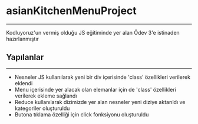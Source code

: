 # asianKitchenMenuProject
---
 Kodluyoruz'un vermiş olduğu JS eğitiminde yer alan Ödev 3'e istinaden hazırlanmıştır

 ## Yapılanlar
 ---
- Nesneler JS kullanılarak yeni bir div içerisinde 'class' özellikleri verilerek eklendi
- Menu içerisinde yer alacak olan elemanlar için de 'class' özellikleri verilerek ekleme sağlandı
- Reduce kullanılarak dizimizde yer alan nesneler yeni diziye aktarıldı ve kategoriler oluşturuldu
- Butona tıklama özelliği için click fonksiyonu oluşturuldu